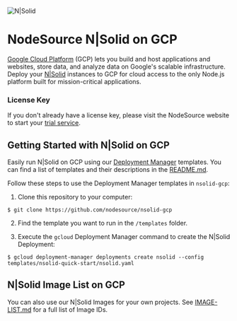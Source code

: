 ![N|Solid](/images/nsolid-gcp.png)

# NodeSource N|Solid on GCP

[Google Cloud Platform](https://cloud.google.com/) (GCP) lets you build and host applications and websites, store data, and analyze data on Google's scalable infrastructure. Deploy your [N|Solid](https://nodesource.com/products/nsolid) instances to GCP for cloud access to the only Node.js platform built for mission-critical applications.

### License Key
If you don't already have a license key, please visit the NodeSource website to start your [trial service](https://pages.nodesource.com/nsolid-free-trial.html).

## Getting Started with N|Solid on GCP

Easily run N|Solid on GCP using our [Deployment Manager](https://cloud.google.com/deployment-manager/) templates. You can find a list of templates and their descriptions in the [README.md](/templates/README.md).

Follow these steps to use the Deployment Manager templates in `nsolid-gcp`:

1. Clone this repository to your computer:
```
$ git clone https://github.com/nodesource/nsolid-gcp
```
2. Find the template you want to run in the `/templates` folder.

3. Execute the `gcloud` Deployment Manager command to create the N|Solid Deployment:
```
$ gcloud deployment-manager deployments create nsolid --config templates/nsolid-quick-start/nsolid.yaml
```

## N|Solid Image List on GCP

You can also use our N|Solid Images for your own projects. See [IMAGE-LIST.md](IMAGE-LIST.md) for a full list of Image IDs.
